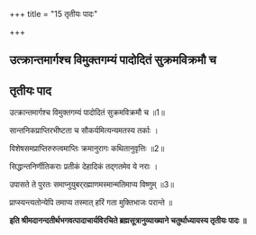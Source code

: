 +++
title = "15 तृतीयः पादः"

+++


## उत्क्रान्तमार्गश्च विमुक्तगम्यं पादोदितं सुक्रमविक्रमौ च

## तृतीयः पाद

उत्क्रान्तमार्गश्च विमुक्तगम्यं पादोदितं सुक्रमविक्रमौ च ॥1॥

सान्तनिकप्राप्तिरभीष्टता च सौकर्यमित्यन्यमतस्य तर्काः ।

विशेषसमप्राप्तिरुरुत्वमाप्तिः क्रमानुरागः कथितानुवृत्तिः ॥2॥

सिद्धान्तनिर्णीतिकराः प्रतीकं देहादिकं तद्गतमेव ये नराः ।

उपासते ते पुरतः समाप्नुयुबर्‌रह्माणमस्मान्मतिमाप्य विष्णुम् ॥3॥

प्राप्स्यन्त्यतोन्येपि तमाप्य तस्मात् हरिं गता मुक्तिभाजः परान्ते ॥

**इति श्रीमदानन्दतीर्थभगवत्पादाचार्यविरचिते ब्रह्मसूत्रानुव्याख्याने चतुर्थाध्यायस्य तृतीयः पादः ॥**

